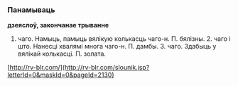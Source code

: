 ### Панамываць
**дзеяслоў, закончанае трыванне**

1. чаго. Намыць, памыць вялікую колькасць чаго-н. П. бялізны. 2. чаго і што. Нанесці хвалямі многа чаго-н. П. дамбы. З. чаго. Здабыць у вялікай колькасці. П. золата.

<a rel="author">[http://rv-blr.com/](http://rv-blr.com/slounik.jsp?letterId=0&maskId=0&pageId=2130)</a>
